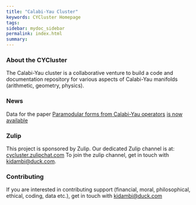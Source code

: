 ```yaml
---
title: "Calabi-Yau Cluster"
keywords: CYCluster Homepage
tags: 
sidebar: mydoc_sidebar
permalink: index.html
summary: 
---
```



### About the CYCluster

The Calabi-Yau cluster is a collaborative venture to build a code and documentation repository for various aspects of Calabi-Yau manifolds (arithmetic, geometry, physics).

### News

Data for the paper [Paramodular forms from Calabi-Yau operators](https://arxiv.org/abs/2408.10183) [is now available](/rawdata.html)



### Zulip

This project is sponsored by Zulip. 
Our dedicated Zulip channel is at: [cycluster.zulipchat.com](https://cycluster.zulipchat.com/login/?preview=true)
To join the zulip channel, get in touch with kidambi@duck.com. 

### Contributing

If you are interested in contributing support (financial, moral, philosophical, ethical, coding, data etc.), get in touch with kidambi@duck.com

<!-- ## H1 
Follow these instructions to build the theme.

```
Add blocks like this
```

### H2
#### H3

hello world
Itemize with asterix
* [Link][mydoc_install_jekyll_on_mac]
* [Install Jekyll on Windows][mydoc_install_jekyll_on_windows]

{% include note.html content="If you have just one character of spacing off, Jekyll won't build due to the YAML syntax error. You'll see an error message in your console that says \"Error ... did not find expected key while parsing a block mapping at line 22 column 5. Error: Run jekyll build --trace for more information.\" If you encounter this, it usually refers to incorrect indentation or spacing in the YAML file. See the example mydoc_sidebar.yml file to see where your formatting went wrong." %}

```yaml
topnav: topnav
```
{% include links.html %} -->
